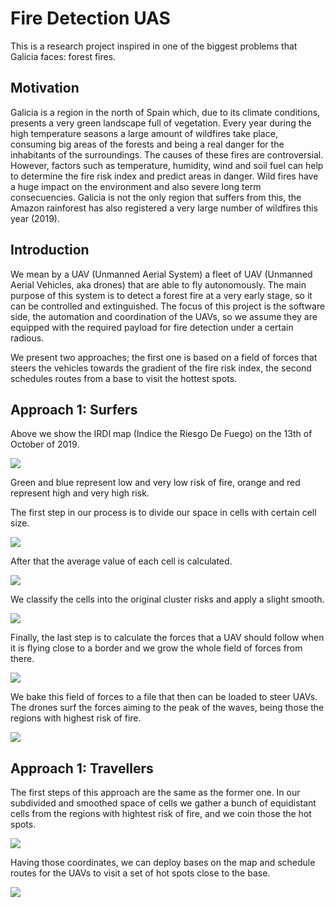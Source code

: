 # Fire Detection UAS

This is a research project inspired in one of the biggest problems that Galicia
faces: forest fires.

## Motivation

Galicia is a region in the north of Spain which, due to its climate conditions,
presents a very green landscape full of vegetation. Every year during the high
temperature seasons a large amount of wildfires take place, consuming big areas
of the forests and being a real danger for the inhabitants of the surroundings.
The causes of these fires are controversial. However, factors such as
temperature, humidity, wind and soil fuel can help to determine the fire risk
index and predict areas in danger. Wild fires have a huge impact on the
environment and also severe long term consecuencies. Galicia is not the only
region that suffers from this, the Amazon rainforest has also registered a very
large number of wildfires this year (2019).


## Introduction

We mean by a UAV (Unmanned Aerial System) a fleet of UAV (Unmanned Aerial
Vehicles, aka drones) that are able to fly autonomously. The main purpose of
this system is to detect a forest fire at a very early stage, so it can be
controlled and extinguished. The focus of this project is the software side,
the automation and coordination of the UAVs, so we assume they are equipped
with the required payload for fire detection under a certain radious.

We present two approaches; the first one is based on a field of forces that
steers the vehicles towards the gradient of the fire risk index, the second
schedules routes from a base to visit the hottest spots.

## Approach 1: Surfers

Above we show the IRDI map (Indice the Riesgo De Fuego) on the 13th of October
of 2019.

![](captures/irdi_map_2019_10_13.jpg)

Green and blue represent low and very low risk of fire, orange and red
represent high and very high risk.

The first step in our process is to divide our space in cells with certain
cell size.

![](captures/divided_irdi_map.png)

After that the average value of each cell is calculated.

![](captures/averaged_irdi_map.png)

We classify the cells into the original cluster risks and apply a slight
smooth.

![](captures/smoothing_irdi_map.gif)

Finally, the last step is to calculate the forces that a UAV should follow when
it is flying close to a border and we grow the whole field of forces from
there.

![](captures/generating_field_of_forces.gif)

We bake this field of forces to a file that then can be loaded to steer UAVs.
The drones surf the forces aiming to the peak of the waves, being those the
regions with highest risk of fire.

![](captures/surfing.gif)


## Approach 1: Travellers

The first steps of this approach are the same as the former one. In our
subdivided and smoothed space of cells we gather a bunch of equidistant cells
from the regions with hightest risk of fire, and we coin those the hot spots.

![](captures/hot_spots.png)

Having those coordinates, we can deploy bases on the map and schedule routes
for the UAVs to visit a set of hot spots close to the base.

![](captures/travelling.gif)
